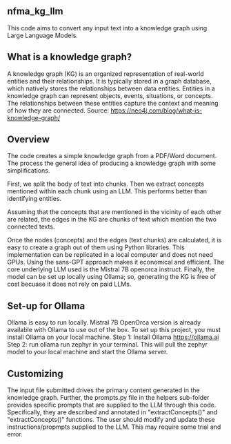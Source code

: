 ## nfma_kg_llm
This code aims to convert any input text into a knowledge graph using Large Language Models.

## What is a knowledge graph?
A knowledge graph (KG) is an organized representation of real-world entities and their relationships. It is typically stored in a graph database, which natively stores the relationships between data entities. Entities in a knowledge graph can represent objects, events, situations, or concepts. The relationships between these entities capture the context and meaning of how they are connected.
Source: https://neo4j.com/blog/what-is-knowledge-graph/

## Overview
The code creates a simple knowledge graph from a PDF/Word document. The process the general idea of producing a knowledge graph with some simplifications.

First, we split the body of text into chunks. Then we extract concepts mentioned within each chunk using an LLM. This performs better than identifying entities.

Assuming that the concepts that are mentioned in the vicinity of each other are related, the edges in the KG are chunks of text which mention the two connected texts.

Once the nodes (concepts) and the edges (text chunks) are calculated, it is easy to create a graph out of them using Python libraries.
This implementation can be replicated in a local computer and does not need GPUs. Using the sans-GPT approach makes it economical and efficient. The core underlying LLM used is the Mistral 7B openorca instruct.
Finally, the model can be set up locally using Ollama; so, generating the KG is free of cost becuase it does not rely on paid LLMs.


## Set-up for Ollama
Ollama is easy to run locally. Mistral 7B OpenOrca version is already available with Ollama to use out of the box.
To set up this project, you must install Ollama on your local machine.
Step 1: Install Ollama https://ollama.ai
Step 2: run ollama run zephyr in your terminal. This will pull the zephyr model to your local machine and start the Ollama server.


## Customizing
The input file submitted drives the primary content generated in the knowledge graph. Further, the prompts.py file in the helpers sub-folder provides specific prompts that are supplied to the LLM through this code. Specifically, they are described and annotated in "extractConcepts()" and "extractConcepts()" functions. The user should modify and update these instructions/propmpts supplied to the LLM. This may require some trial and error.

